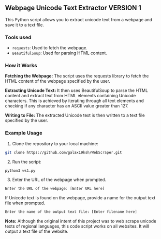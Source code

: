## Webpage Unicode Text Extractor VERSION 1

This Python script allows you to extract unicode text from a webpage and save it to a text file.

### Tools used

- `requests`: Used to fetch the webpage.
- `BeautifulSoup`: Used for parsing HTML content.

### How it Works
**Fetching the Webpage:** The script uses the requests library to fetch the HTML content of the webpage specified by the user.

**Extracting Unicode Text:** It then uses BeautifulSoup to parse the HTML content and extract text from HTML elements containing Unicode characters. This is achieved by iterating through all text elements and checking if any character has an ASCII value greater than 127.

**Writing to File:** The extracted Unicode text is then written to a text file specified by the user.


### Example Usage
1. Clone the repository to your local machine:
```bash
git clone https://github.com/galax19ksh/WebScraper.git
```

2. Run the script:

```bash
python3 ws1.py
```

3. Enter the URL of the webpage when prompted.
```bash
Enter the URL of the webpage: [Enter URL here] 
```
If Unicode text is found on the webpage, provide a name for the output text file when prompted.
```bash
Enter the name of the output text file: [Enter filename here]
```




**Note:**
Although the original intent of this project was to web scrape unicode texts of regional languages, this code script works on all websites. It will output a text file of the website. 
